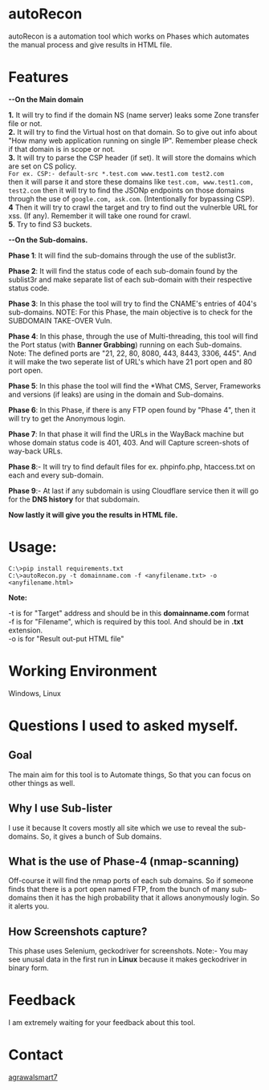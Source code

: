 # autoRecon

autoRecon is a automation tool which works on Phases which automates the manual process and give results in HTML file. 

# Features


**--On the Main domain**

**1.** It will try to find if the domain NS (name server) leaks some Zone transfer file or not.
<br>**2.** It will try to find the Virtual host on that domain. So to give out info about "How many web application   running on single IP". Remember please check if that domain is in scope or not.
<br>**3.** It will try to parse the CSP header (if set). It will store the domains which are set on CS policy. 
<br>`For ex. CSP:- default-src *.test.com www.test1.com test2.com`
<br>then it will parse it and store these domains like `test.com, www.test1.com, test2.com` then it will try to find the JSONp endpoints on those domains through the use of `google.com, ask.com`. (Intentionally for bypassing CSP).
<br>**4** Then it will try to crawl the target and try to find out the vulnerble URL for xss. (If any). Remember it will take one round for crawl. 
<br>**5**. Try to find S3 buckets. 

**--On the Sub-domains.**

**Phase 1**: It will find the sub-domains through the use of the sublist3r.

**Phase 2**: It will find the status code of each sub-domain found by the sublist3r and make separate list of each sub-domain with their respective status code. 

**Phase 3**: In this phase the tool will try to find the CNAME's entries of 404's sub-domains. NOTE: For this Phase, the main objective is to check for the SUBDOMAIN TAKE-OVER Vuln.

**Phase 4**: In this phase, through the use of Multi-threading, this tool will find the Port status (with **Banner Grabbing**) running on each Sub-domains. Note: The defined ports are "21, 22, 80, 8080, 443, 8443, 3306, 445". And it will make the two seperate list of URL's which have 21 port open and 80 port open.

**Phase 5**: In this phase the tool will find the *What CMS, Server, Frameworks and versions (if leaks) are using in the domain and Sub-domains.

**Phase 6**: In this Phase, if there is any FTP open found by "Phase 4", then it will try to get the Anonymous login.

**Phase 7**: In that phase it will find the URLs in the WayBack machine but whose domain status code is 401, 403. And will Capture screen-shots of way-back URLs.

**Phase 8**:- It will try to find default files for ex. phpinfo.php, htaccess.txt on each and every sub-domain. 

**Phase 9**:- At last if any subdomain is using Cloudflare service then it will go for the **DNS history** for that subdomain. 

**Now lastly it will give you the results in HTML file.**


# Usage: 

`C:\>pip install requirements.txt`<br>
`C:\>autoRecon.py -t domainname.com -f <anyfilename.txt> -o <anyfilename.html>`

**Note:** 

-t is for "Target" address and should be in this **domainname.com** format
<br>-f is for "Filename", which is required by this tool. And should be in **.txt** extension.
<br>-o is for "Result out-put HTML file"
# Working Environment

Windows, Linux

# Questions I used to asked myself.

<h2> Goal </h2>

The main aim for this tool is to Automate things, So that you can focus on other things as well.

<h2> Why I use Sub-lister</h2>

I use it because It covers mostly all site which we use to reveal the sub-domains. So, it gives a bunch of Sub domains.

<h2> What is the use of Phase-4 (nmap-scanning)</h2>

Off-course it will find the nmap ports of each sub domains. So if someone finds that there is a port open named FTP, from the bunch of many sub-domains then it has the high probability that it allows anonymously login. So it alerts you.

<h2> How Screenshots capture?</h2>

This phase uses Selenium, geckodriver for screenshots. Note:- You may see unusal data in the first run in **Linux** because it makes geckodriver in binary form.

# Feedback

I am extremely waiting for your feedback about this tool. 

# Contact


[agrawalsmart7](http://twitter.com/agrawalsmart7)


